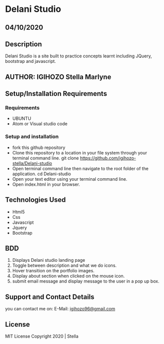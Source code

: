 # Delani Studio
## 04/10/2020
## Description
Delani Studio is a site built to practice concepts learnt including JQuery, bootstrap and javascript. 
## AUTHOR: IGIHOZO Stella Marlyne
## Setup/Installation Requirements
### Requirements
- UBUNTU
- Atom or Visual studio code
### Setup and installation
- fork this github repository 
- Clone this repository to a location in your file system through your terminal command line. git clone https://github.com/igihozo-stella/Delani-studio
- Open terminal command line then navigate to the root folder of the application. cd Delani-studio
- Open your text editor using your terminal command line.
- Open index.html in your browser.
## Technologies Used
- Html5
- Css
- Javascript
- Jquery
- Bootstrap
## BDD
1. Displays Delani studio landing page
2. Toggle between description and what we do icons.
3. Hover transition on the portfolio images.
4. Display about section when clicked on the mouse icon.
5. submit email message and display message to the user in a pop up box.
## Support and Contact Details
you can contact me on: 
E-Mail: igihozo96@gmail.com
## License
MIT License
Copyright 2020 | Stella